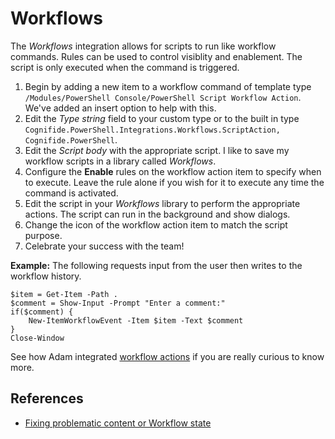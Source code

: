 # Workflows

The _Workflows_ integration allows for scripts to run like workflow commands. Rules can be used to control visiblity and enablement. The script is only executed when the command is triggered.

1. Begin by adding a new item to a workflow command of template type `/Modules/PowerShell Console/PowerShell Script Workflow Action`. We've added an insert option to help with this.
2. Edit the _Type string_ field to your custom type or to the built in type `Cognifide.PowerShell.Integrations.Workflows.ScriptAction, Cognifide.PowerShell`. 
3. Edit the _Script body_ with the appropriate script. I like to save my workflow scripts in a library called _Workflows_.
4. Configure the **Enable** rules on the workflow action item to specify when to execute. Leave the rule alone if you wish for it to execute any time the command is activated.
5. Edit the script in your _Workflows_ library to perform the appropriate actions. The script can run in the background and show dialogs.
6. Change the icon of the workflow action item to match the script purpose.
7. Celebrate your success with the team!

**Example:** The following requests input from the user then writes to the workflow history.

```text
$item = Get-Item -Path .
$comment = Show-Input -Prompt "Enter a comment:"
if($comment) {
    New-ItemWorkflowEvent -Item $item -Text $comment
}
Close-Window
```

See how Adam integrated [workflow actions](https://github.com/SitecorePowerShell/Book/tree/5daee3160885dadd7031fee723dccf12a33abd7b/modules/integration-points/[https:/blog.najmanowicz.com/2014/11/09/introducing-powershell-actions-for-sitecore-workflows/]/README.md) if you are really curious to know more.

## References

* [Fixing problematic content or Workflow state](https://www.cognifide.com/blogs/sitecore/feel-the-power-in-powershell/)

